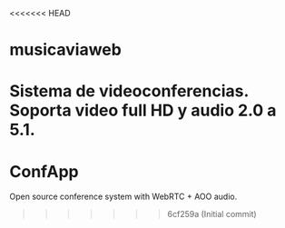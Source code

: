 <<<<<<< HEAD
# musicaviaweb
Sistema de videoconferencias. Soporta video full HD y audio 2.0 a 5.1.
=======
# ConfApp

Open source conference system with WebRTC + AOO audio.
>>>>>>> 6cf259a (Initial commit)
